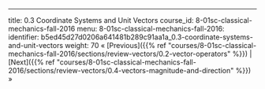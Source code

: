 ---
title: 0.3 Coordinate Systems and Unit Vectors
course_id: 8-01sc-classical-mechanics-fall-2016
menu:
  8-01sc-classical-mechanics-fall-2016:
    identifier: b5ed45d27d0206a641481b289c91aa1a_0.3-coordinate-systems-and-unit-vectors
    weight: 70
« [Previous]({{% ref "courses/8-01sc-classical-mechanics-fall-2016/sections/review-vectors/0.2-vector-operators" %}}) | [Next]({{% ref "courses/8-01sc-classical-mechanics-fall-2016/sections/review-vectors/0.4-vectors-magnitude-and-direction" %}}) »